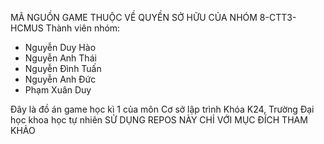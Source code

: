 MÃ NGUỒN GAME THUỘC VỀ QUYỀN SỞ HỮU CỦA NHÓM 8-CTT3-HCMUS
Thành viên nhóm:
- Nguyễn Duy Hào
- Nguyễn Anh Thái
- Nguyễn Đình Tuấn
- Nguyễn Anh Đức
- Phạm Xuân Duy

Đây là đồ án game học kì 1 của môn Cơ sở lập trình
Khóa K24, Trường Đại học khoa học tự nhiên
SỬ DỤNG REPOS NÀY CHỈ VỚI MỤC ĐÍCH THAM KHẢO
